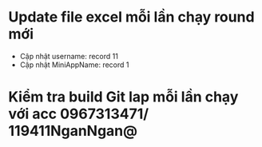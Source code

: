 # Update file excel mỗi lần chạy round mới
- Cập nhật username: record 11
- Cập nhật MiniAppName: record 1

# Kiểm tra build Git lap mỗi lần chạy với acc 0967313471/ 119411NganNgan@
